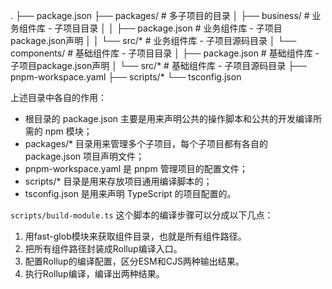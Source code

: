 .
├── package.json
├── packages/               # 多子项目的目录
│   ├── business/           # 业务组件库 - 子项目目录
│   │   ├── package.json    # 业务组件库 - 子项目package.json声明
│   │   └── src/*           # 业务组件库 - 子项目源码目录
│   └── components/         # 基础组件库 - 子项目目录
│       ├── package.json    # 基础组件库 - 子项目package.json声明
│       └── src/*           # 基础组件库 - 子项目源码目录
├── pnpm-workspace.yaml
├── scripts/*
└── tsconfig.json

上述目录中各自的作用：
- 根目录的 package.json 主要是用来声明公共的操作脚本和公共的开发编译所需的 npm 模块；
- packages/* 目录用来管理多个子项目，每个子项目都有各自的 package.json 项目声明文件；
- pnpm-workspace.yaml 是 pnpm 管理项目的配置文件；
- scripts/* 目录是用来存放项目通用编译脚本的；
- tsconfig.json 是用来声明 TypeScript 的项目配置的。

`scripts/build-module.ts` 这个脚本的编译步骤可以分成以下几点：
1. 用fast-glob模块来获取组件目录，也就是所有组件路径。
2. 把所有组件路径封装成Rollup编译入口。
3. 配置Rollup的编译配置，区分ESM和CJS两种输出结果。
4. 执行Rollup编译，编译出两种结果。